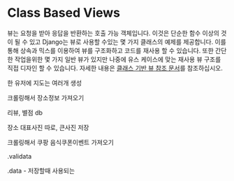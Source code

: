 # Class Based Views

뷰는 요청을 받아 응답을 반환하는 호출 가능 객체입니다. 이것은 단순한 함수 이상의 것이 될 수 있고 Django는 뷰로 사용할 수있는 몇 가지 클래스의 예제를 제공합니다. 이를 통해 상속과 믹스를 이용하여 뷰를 구조화하고 코드를 재사용 할 수 있습니다. 또한 간단한 작업을위한 몇 가지 일반 뷰가 있지만 나중에 유스 케이스에 맞는 재사용 뷰 구조를 직접 디자인 할 수 있습니다. 자세한 내용은 [클래스 기반 뷰 참조 문서](https://docs.djangoproject.com/en/1.10/ref/class-based-views/)를 참조하십시오.















한 유저에 지도는 여러개 생성

크롤링해서 장소정보 가져오기 



리뷰, 별점 db



장소 대표사진 따로, 큰사진 저장 



크롤링해서 쿠팡 음식쿠폰이벤트 가져오기 



.validata

.data - 저장할때 사용되는 
